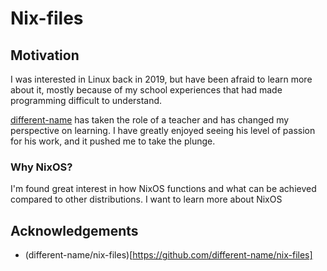 # Nix-files

## Motivation

I was interested in Linux back in 2019, but have been afraid to learn more about it, mostly because of my school experiences that had made programming difficult to understand.

[different-name](https://github.com/different-name) has taken the role of a teacher and has changed my perspective on learning. I have greatly enjoyed seeing his level of passion for his work, and it pushed me to take the plunge.

### Why NixOS?

I'm found great interest in how NixOS functions and what can be achieved compared to other distributions. I want to learn more about NixOS

## Acknowledgements

- (different-name/nix-files)[https://github.com/different-name/nix-files]
